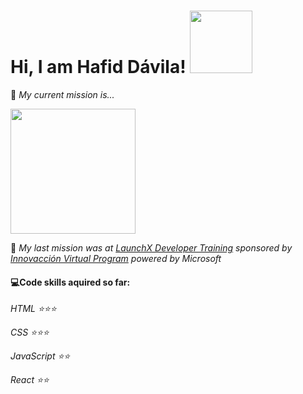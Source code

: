 <h1>Hi, I am Hafid Dávila! <img src=https://media.giphy.com/media/meGpQMxGPC461ZD6Ad/giphy.gif width="100"> </h1>

🚀 *My current mission is...*

<img src=https://user-images.githubusercontent.com/59171612/181078637-a8e4f3ed-74dc-4995-8152-9ffa1ca81615.gif width="200">

🚀 *My last mission was at [LaunchX Developer Training](https://innovaccion.cloud/launchx/) sponsored by [Innovacción Virtual Program](https://innovaccion.cloud/) powered by Microsoft*

#### 💻Code skills aquired so far:  
*HTML    ⭐⭐⭐*

*CSS ⭐⭐⭐*

*JavaScript  ⭐⭐*

*React ⭐⭐*

<!--
**Hafid-Davila/Hafid-Davila** is a ✨ _special_ ✨ repository because its `README.md` (this file) appears on your GitHub profile.


Here are some ideas to get you started:

- 🔭 I’m currently working on ...
- 
- 👯 I’m looking to collaborate on ...
- 🤔 I’m looking for help with ...
- 💬 Ask me about ...
- 📫 How to reach me: ...
- 😄 Pronouns: ...
- ⚡ Fun fact: ...
-->
